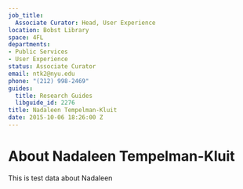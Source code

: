 ```yaml
---
job_title:
  Associate Curator: Head, User Experience
location: Bobst Library
space: 4FL
departments:
- Public Services
- User Experience
status: Associate Curator
email: ntk2@nyu.edu
phone: "(212) 998-2469"
guides:
  title: Research Guides
  libguide_id: 2276
title: Nadaleen Tempelman-Kluit
date: 2015-10-06 18:26:00 Z
---
```


# About Nadaleen Tempelman-Kluit

This is test data about Nadaleen